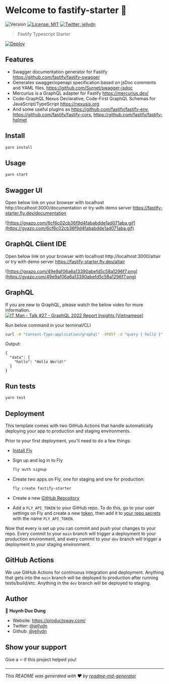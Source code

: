 # Welcome to fastify-starter 👋

![Version](https://img.shields.io/badge/version-0.0.1-blue.svg?cacheSeconds=2592000)
[![License: MIT](https://img.shields.io/badge/License-MIT-yellow.svg)](#)
[![Twitter: jellydn](https://img.shields.io/twitter/follow/jellydn.svg?style=social)](https://twitter.com/jellydn)

> Fastify Typescript Starter

[![Deploy](https://button.deta.dev/1/svg)](https://go.deta.dev/deploy?repo=https://github.com/jellydn/fastify-starter)

## Features

- Swagger documentation generator for Fastify https://github.com/fastify/fastify-swagger
- Generates swagger/openapi specification based on jsDoc comments and YAML files. https://github.com/Surnet/swagger-jsdoc
- Mercurius is a GraphQL adapter for Fastify https://mercurius.dev/
- Code-GraphQL Nexus
  Declarative, Code-First GraphQL Schemas for JavaScript/TypeScript https://nexusjs.org
- And some useful plugins as https://github.com/fastify/fastify-env, https://github.com/fastify/fastify-cors, https://github.com/fastify/fastify-helmet

## Install

```sh
yarn install
```

## Usage

```sh
yarn start
```

## Swagger UI

Open below link on your browser with localhost
http://localhost:3000/documentation or try with demo server https://fastify-starter.fly.dev/documentation

![https://gyazo.com/6cf6c02cb36f9d4fababdde1ad071aba.gif](https://gyazo.com/6cf6c02cb36f9d4fababdde1ad071aba.gif)

## GraphQL Client IDE

Open below link on your browser with localhost
http://localhost:3000/altair or try with demo server https://fastify-starter.fly.dev/altair

![https://gyazo.com/49e9af06a6a13390abefd5c58a1296f7.png](https://gyazo.com/49e9af06a6a13390abefd5c58a1296f7.png)

## GraphQL

If you are new to GraphQL, please watch the below video for more information.
[![IT Man - Talk #27 - GraphQL 2022 Report Insights [Vietnamese]](https://i.ytimg.com/vi/_wmldiEdwPM/hqdefault.jpg)](https://www.youtube.com/watch?v=_wmldiEdwPM)

Run below command in your terminal/CLI

```sh
curl -H "Content-Type:application/graphql" -XPOST -d "query { hello }" http://localhost:3000/graphql | jq .
```

Output:

```
{
  "data": {
    "hello": "Hello World!"
  }
}
```

## Run tests

```sh
yarn test
```

## Deployment

This template comes with two GitHub Actions that handle automatically deploying your app to production and staging environments.

Prior to your first deployment, you'll need to do a few things:

- [Install Fly](https://fly.io/docs/getting-started/installing-flyctl/)

- Sign up and log in to Fly

  ```sh
  fly auth signup
  ```

- Create two apps on Fly, one for staging and one for production:

  ```sh
  fly create fastify-starter
  ```

- Create a new [GitHub Repository](https://repo.new)

- Add a `FLY_API_TOKEN` to your GitHub repo. To do this, go to your user settings on Fly and create a new [token](https://web.fly.io/user/personal_access_tokens/new), then add it to [your repo secrets](https://docs.github.com/en/actions/security-guides/encrypted-secrets) with the name `FLY_API_TOKEN`.

Now that every is set up you can commit and push your changes to your repo. Every commit to your `main` branch will trigger a deployment to your production environment, and every commit to your `dev` branch will trigger a deployment to your staging environment.

## GitHub Actions

We use GitHub Actions for continuous integration and deployment. Anything that gets into the `main` branch will be deployed to production after running tests/build/etc. Anything in the `dev` branch will be deployed to staging.

## Author

👤 **Huynh Duc Dung**

- Website: https://productsway.com/
- Twitter: [@jellydn](https://twitter.com/jellydn)
- Github: [@jellydn](https://github.com/jellydn)

## Show your support

Give a ⭐️ if this project helped you!

---

_This README was generated with ❤️ by [readme-md-generator](https://github.com/kefranabg/readme-md-generator)_
